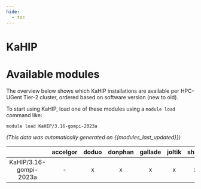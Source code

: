 ```yaml
---
hide:
  - toc
---
```


KaHIP
=====

# Available modules


The overview below shows which KaHIP installations are available per HPC-UGent Tier-2 cluster, ordered based on software version (new to old).

To start using KaHIP, load one of these modules using a `module load` command like:

```shell
module load KaHIP/3.16-gompi-2023a
```

*(This data was automatically generated on {{modules_last_updated}})*  

| |accelgor|doduo|donphan|gallade|joltik|shinx|
| :---: | :---: | :---: | :---: | :---: | :---: | :---: |
|KaHIP/3.16-gompi-2023a|-|x|x|x|x|x|
